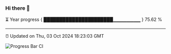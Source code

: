 ### Hi there 👋

⏳ Year progress { ██████████████████████▁▁▁▁▁▁▁▁ } 75.62 %

---

⏰ Updated on Thu, 03 Oct 2024 18:23:03 GMT

![Progress Bar CI](https://github.com/liununu/liununu/workflows/Progress%20Bar%20CI/badge.svg)
